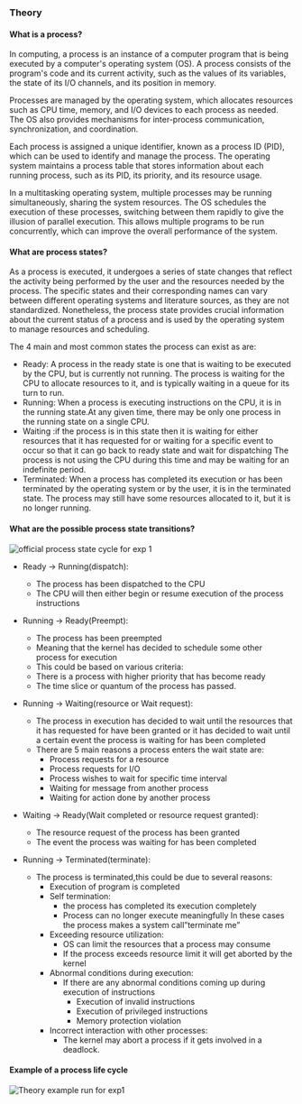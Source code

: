 ### Theory

#### What is a process?

In computing, a process is an instance of a computer program that is being executed by a computer's operating system (OS). A process consists of the program's code and its current activity, such as the values of its variables, the state of its I/O channels, and its position in memory.

Processes are managed by the operating system, which allocates resources such as CPU time, memory, and I/O devices to each process as needed. The OS also provides mechanisms for inter-process communication, synchronization, and coordination.

Each process is assigned a unique identifier, known as a process ID (PID), which can be used to identify and manage the process. The operating system maintains a process table that stores information about each running process, such as its PID, its priority, and its resource usage.

In a multitasking operating system, multiple processes may be running simultaneously, sharing the system resources. The OS schedules the execution of these processes, switching between them rapidly to give the illusion of parallel execution. This allows multiple programs to be run concurrently, which can improve the overall performance of the system.


#### What are process states?

As a process is executed, it undergoes a series of state changes that reflect the activity being performed by the user and the resources needed by the process. The specific states and their corresponding names can vary between different operating systems and literature sources, as they are not standardized. Nonetheless, the process state provides crucial information about the current status of a process and is used by the operating system to manage resources and scheduling.

The 4 main and most common states the process can exist as are:
* Ready: A process in the ready state is one that is waiting to be executed by the CPU, but is currently not running. The process is waiting for the CPU to allocate resources to it, and is typically waiting in a queue for its turn to run.
* Running: When a process is executing instructions on the CPU, it is in the running state.At any given time, there may be only one process in the running state on a single CPU.
* Waiting :if the process is in this state then it is waiting for either resources that it has requested for or waiting for a specific event  to occur so that it can go back to ready state and wait for dispatching The process is not using the CPU during this time and may be waiting for an indefinite period.
* Terminated: When a process has completed its execution or has been terminated by the operating system or by the user, it is in the terminated state. The process may still have some resources allocated to it, but it is no longer running.

####  What are the possible process state transitions?
![official process state cycle for exp 1](https://user-images.githubusercontent.com/66427446/219547278-8783a36b-1ad1-4068-9251-b3609e6a20cf.png)

* Ready → Running(dispatch):
  - The process has been dispatched to the CPU
  - The CPU will then either begin or resume execution of the process instructions

* Running → Ready(Preempt):
  - The process has been preempted
  - Meaning that the kernel has decided to schedule some other process for execution
  - This could be based on various criteria:
  - There is a process with higher priority that has become ready
  - The time slice or quantum of the process has passed.
 
* Running → Waiting(resource or Wait request):

   - The process in execution has decided to wait until the resources that it has requested for have been granted or it has decided to wait until a certain event the process is waiting for has been completed
   - There are 5 main reasons a process enters the wait state are:
     - Process requests for a resource
     - Process requests for I/O
     - Process wishes to wait for specific time interval
     - Waiting for message from another process
     - Waiting for action done by another process

* Waiting → Ready(Wait completed or resource request granted):
  - The resource request of the process has been granted
  - The event the process was waiting for has been completed

* Running → Terminated(terminate):
  - The process is terminated,this could be due to several reasons: 
    - Execution of program is completed
    - Self termination: 
      - the process has completed its execution completely
      - Process can no longer execute meaningfully
  In these cases the process makes a system call”terminate me”
    - Exceeding resource utilization: 
      - OS can limit the resources that a process may consume
      - If the process exceeds resource limit it will get aborted by the kernel
    - Abnormal conditions during execution:
      - If there are any abnormal conditions coming up during execution of instructions 
        - Execution of invalid instructions
        - Execution of privileged instructions
        - Memory protection violation
     - Incorrect interaction with other processes:
       - The kernel may abort a process if it gets involved in a deadlock.


#### Example of a process life cycle
![Theory example run for exp1](https://user-images.githubusercontent.com/66427446/219548032-b88bbcbf-b356-4a52-ba16-84ddad69b651.png)




